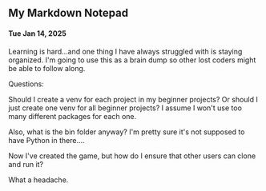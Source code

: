 ## My Markdown Notepad

#### Tue Jan 14, 2025

Learning is hard...and one thing I have always struggled with is staying organized. I'm going to use this as a brain dump so other lost coders might be able to follow along.

Questions:

Should I create a venv for each project in my beginner projects? Or should I just create one venv for all beginner projects? I assume I won't use too many different packages for each one.

Also, what is the bin folder anyway? I'm pretty sure it's not supposed to have Python in there....

Now I've created the game, but how do I ensure that other users can clone and run it?

What a headache.
